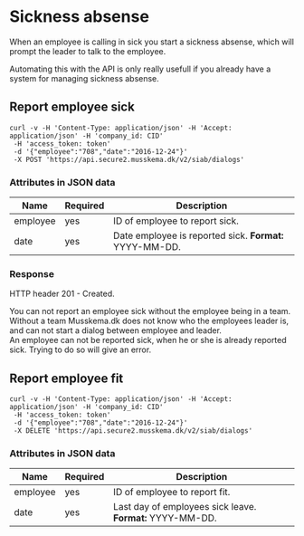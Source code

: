 # Sickness absense

When an employee is calling in sick you start a sickness absense, which will prompt the leader to talk to the employee. 

Automating this with the API is only really usefull if you already have a system for managing sickness absense.

## Report employee sick

```shell
curl -v -H 'Content-Type: application/json' -H 'Accept: application/json' -H 'company_id: CID'
 -H 'access_token: token'
 -d '{"employee":"708","date":"2016-12-24"}'
 -X POST 'https://api.secure2.musskema.dk/v2/siab/dialogs'
```

### Attributes in JSON data

Name | Required | Description
---- | -------- | -----------
employee | yes | ID of employee to report sick.
date | yes | Date employee is reported sick. **Format:** YYYY-MM-DD.

### Response

HTTP header 201 - Created.

<aside class="notice">
You can not report an employee sick without the employee being in a team. Without a team Musskema.dk does not know who the employees leader is, and can not start a dialog between employee and leader.
</aside>

<aside class="notice">
An employee can not be reported sick, when he or she is already reported sick. Trying to do so will give an error.
</aside>

## Report employee fit

```shell
curl -v -H 'Content-Type: application/json' -H 'Accept: application/json' -H 'company_id: CID'
 -H 'access_token: token'
 -d '{"employee":"708","date":"2016-12-24"}'
 -X DELETE 'https://api.secure2.musskema.dk/v2/siab/dialogs'
```

### Attributes in JSON data

Name | Required | Description
---- | -------- | -----------
employee | yes | ID of employee to report fit.
date | yes | Last day of employees sick leave. **Format:** YYYY-MM-DD.
